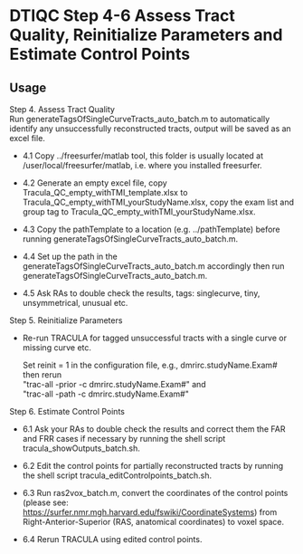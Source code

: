 # DTIQC  Step 4-6 Assess Tract Quality, Reinitialize Parameters and Estimate Control Points

##  Usage
Step 4. Assess Tract Quality \
Run generateTagsOfSingleCurveTracts_auto_batch.m to automatically identify any unsuccessfully reconstructed tracts, output will be saved as an excel file.
-	4.1 Copy ../freesurfer/matlab tool, this folder is usually located at /user/local/freesurfer/matlab, i.e. where you installed freesurfer.

-	4.2 Generate an empty excel file, copy Tracula_QC_empty_withTMI_template.xlsx to Tracula_QC_empty_withTMI_yourStudyName.xlsx, copy the exam list and group tag to Tracula_QC_empty_withTMI_yourStudyName.xlsx.

-	4.3 Copy the pathTemplate to a location (e.g. ../pathTemplate) before running generateTagsOfSingleCurveTracts_auto_batch.m.

-	4.4 Set up the path in the generateTagsOfSingleCurveTracts_auto_batch.m accordingly then run generateTagsOfSingleCurveTracts_auto_batch.m.

-	4.5 Ask RAs to double check the results, tags: singlecurve, tiny, unsymmetrical, unusual etc.

Step 5. Reinitialize Parameters
-	Re-run TRACULA for tagged unsuccessful tracts with a single curve or missing curve etc.

	Set reinit = 1 in the configuration file, e.g., dmrirc.studyName.Exam# then rerun \
	"trac-all -prior -c  dmrirc.studyName.Exam#" and  \
	"trac-all -path -c  dmrirc.studyName.Exam#"
 
Step 6. Estimate Control Points
-	6.1 Ask your RAs to double check the results and correct them the FAR and FRR cases if necessary by running the shell script tracula_showOutputs_batch.sh.

-	6.2 Edit the control points for partially reconstructed tracts by running the shell script tracula_editControlpoints_batch.sh.

-	6.3 Run ras2vox_batch.m, convert the coordinates of the control points (please see: https://surfer.nmr.mgh.harvard.edu/fswiki/CoordinateSystems) from Right-Anterior-Superior (RAS, anatomical coordinates) to voxel space.

-	6.4 Rerun TRACULA using edited control points.